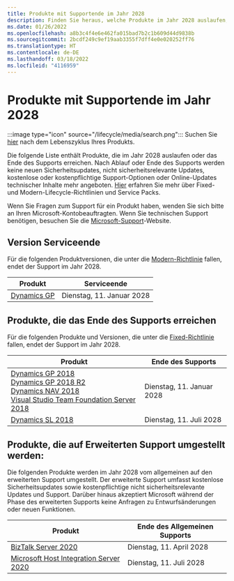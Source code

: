 ```yaml
---
title: Produkte mit Supportende im Jahr 2028
description: Finden Sie heraus, welche Produkte im Jahr 2028 auslaufen, das Ende des Supports erreichen oder vom allgemeinen Support auf den erweiterten Support umgestellt werden.
ms.date: 01/26/2022
ms.openlocfilehash: a8b3c4f4e6e462fa015bad7b2c1b609d44d9838b
ms.sourcegitcommit: 2bcdf249c9ef19aab3355f7dff4e0e020252ff76
ms.translationtype: HT
ms.contentlocale: de-DE
ms.lasthandoff: 03/18/2022
ms.locfileid: "4116959"
---
```

# <a name="products-ending-support-in-2028"></a>Produkte mit Supportende im Jahr 2028

:::image type="icon" source="/lifecycle/media/search.png":::
Suchen Sie [hier](/lifecycle/products/) nach dem Lebenszyklus Ihres Produkts.

Die folgende Liste enthält Produkte, die im Jahr 2028 auslaufen oder das Ende des Supports erreichen. Nach Ablauf oder Ende des Supports werden keine neuen Sicherheitsupdates, nicht sicherheitsrelevante Updates, kostenlose oder kostenpflichtige Support-Optionen oder Online-Updates technischer Inhalte mehr angeboten. [Hier](/lifecycle/overview/product-end-of-support-overview) erfahren Sie mehr über Fixed- und Modern-Lifecycle-Richtlinien und Service Packs.

Wenn Sie Fragen zum Support für ein Produkt haben, wenden Sie sich bitte an Ihren Microsoft-Kontobeauftragten. Wenn Sie technischen Support benötigen, besuchen Sie die [Microsoft-Support](https://support.microsoft.com/contactus/?ws=support)-Website.



## <a name="release-end-of-servicing"></a>Version Serviceende

Für die folgenden Produktversionen, die unter die [Modern-Richtlinie](/lifecycle/policies/modern) fallen, endet der Support im Jahr 2028.

| Produkt | Serviceende |
| --- | --- |
| [Dynamics GP](/lifecycle/products/dynamics-gp?branch=live)<br> | Dienstag, 11. Januar 2028 |


## <a name="products-reaching-end-of-support"></a>Produkte, die das Ende des Supports erreichen

Für die folgenden Produkte und Versionen, die unter die [Fixed-Richtlinie](/lifecycle/policies/fixed) fallen, endet der Support im Jahr 2028.

| Produkt | Ende des Supports |
| --- | --- |
| [Dynamics GP 2018](/lifecycle/products/dynamics-gp-2018?branch=live)<br>[Dynamics GP 2018 R2](/lifecycle/products/dynamics-gp-2018-r2?branch=live)<br>[Dynamics NAV 2018](/lifecycle/products/dynamics-nav-2018?branch=live)<br>[Visual Studio Team Foundation Server 2018](/lifecycle/products/visual-studio-team-foundation-server-2018?branch=live)<br> | Dienstag, 11. Januar 2028 |
| [Dynamics SL 2018](/lifecycle/products/dynamics-sl-2018?branch=live)<br> | Dienstag, 11. Juli 2028 |


## <a name="products-moving-to-extended-support"></a>Produkte, die auf Erweiterten Support umgestellt werden:

Die folgenden Produkte werden im Jahr 2028 vom allgemeinen auf den erweiterten Support umgestellt. Der erweiterte Support umfasst kostenlose Sicherheitsupdates sowie kostenpflichtige nicht sicherheitsrelevante Updates und Support. Darüber hinaus akzeptiert Microsoft während der Phase des erweiterten Supports keine Anfragen zu Entwurfsänderungen oder neuen Funktionen.

| Produkt | Ende des Allgemeinen Supports |
| --- | --- |
| [BizTalk Server 2020](/lifecycle/products/biztalk-server-2020?branch=live)<br> | Dienstag, 11. April 2028 |
| [Microsoft Host Integration Server 2020](/lifecycle/products/microsoft-host-integration-server-2020?branch=live)<br> | Dienstag, 11. Juli 2028 |
